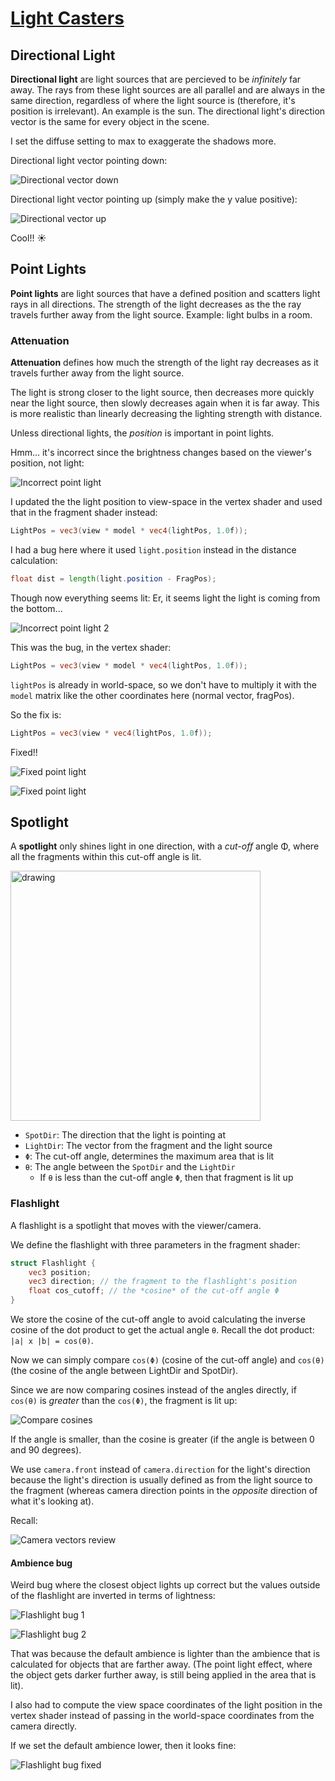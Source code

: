 # [Light Casters](https://learnopengl.com/Lighting/Light-casters)

## Directional Light

**Directional light** are light sources that are percieved to be *infinitely* far away. The rays from these light sources are all parallel and are always in the same direction, regardless of where the light source is (therefore, it's position is irrelevant). An example is the sun. The directional light's direction vector is the same for every object in the scene.

I set the diffuse setting to max to exaggerate the shadows more.

Directional light vector pointing down:

![Directional vector down](images/directional-light-down.png)

Directional light vector pointing up (simply make the y value positive):

![Directional vector up](images/directional-light-up.png)

Cool!! ☀️

## Point Lights

**Point lights** are light sources that have a defined position and scatters light rays in all directions. The strength of the light decreases as the the ray travels further away from the light source. Example: light bulbs in a room.

### Attenuation

**Attenuation** defines how much the strength of the light ray decreases as it travels further away from the light source.

The light is strong closer to the light source, then decreases more quickly near the light source, then slowly decreases again when it is far away. This is more realistic than linearly decreasing the lighting strength with distance.

Unless directional lights, the *position* is important in point lights.

Hmm... it's incorrect since the brightness changes based on the viewer's position, not light:

![Incorrect point light](images/incorrect-point-light.gif)

I updated the the light position to view-space in the vertex shader and used that in the fragment shader instead:
```glsl
LightPos = vec3(view * model * vec4(lightPos, 1.0f));
```

I had a bug here where it used `light.position` instead in the distance calculation:
```glsl
float dist = length(light.position - FragPos);
```

Though now everything seems lit:
Er, it seems light the light is coming from the bottom...

![Incorrect point light 2](images/incorrect-point-light-2.png)

This was the bug, in the vertex shader:
```glsl
LightPos = vec3(view * model * vec4(lightPos, 1.0f));
```
`lightPos` is already in world-space, so we don't have to multiply it with the `model` matrix like the other coordinates here (normal vector, fragPos).

So the fix is:
```glsl
LightPos = vec3(view * vec4(lightPos, 1.0f));
```

Fixed!!

![Fixed point light](images/point-light-fixed.png)

![Fixed point light](images/point-light-fixed.gif)

## Spotlight
A **spotlight** only shines light in one direction, with a *cut-off* angle Φ, where all the fragments within this cut-off angle is lit.

<img src="images/spotlight.png" alt="drawing" width="400"/>

* `SpotDir`: The direction that the light is pointing at
* `LightDir`: The vector from the fragment and the light source
* `Φ`: The cut-off angle, determines the maximum area that is lit
* `θ`: The angle between the `SpotDir` and the `LightDir`
    * If `θ` is less than the cut-off angle `Φ`, then that fragment is lit up

### Flashlight

A flashlight is a spotlight that moves with the viewer/camera.

We define the flashlight with three parameters in the fragment shader:
```glsl
struct Flashlight {
    vec3 position;
    vec3 direction; // the fragment to the flashlight's position
    float cos_cutoff; // the *cosine* of the cut-off angle Φ
}
```

We store the cosine of the cut-off angle to avoid calculating the inverse cosine of the dot product to get the actual angle `θ`. Recall the dot product: `|a| x |b| = cos(θ)`.

Now we can simply compare `cos(Φ)` (cosine of the cut-off angle) and `cos(θ)` (the cosine of the angle between LightDir and SpotDir).

Since we are now comparing cosines instead of the angles directly, if `cos(θ)` is *greater* than the `cos(Φ)`, the fragment is lit up:

![Compare cosines](images/compare-cosines.png)

If the angle is smaller, than the cosine is greater (if the angle is between 0 and 90 degrees).

We use `camera.front` instead of `camera.direction` for the light's direction because the light's direction is usually defined as from the light source to the fragment (whereas camera direction points in the *opposite* direction of what it's looking at).

Recall:

![Camera vectors review](images/camera-vectors-review.png)

#### Ambience bug

Weird bug where the closest object lights up correct but the values outside of the flashlight are inverted in terms of lightness:


![Flashlight bug 1](images/flashlight-bug-1.png)

![Flashlight bug 2](images/flashlight-bug-2.png)

That was because the default ambience is lighter than the ambience that is calculated for objects that are farther away. (The point light effect, where the object gets darker further away, is still being applied in the area that is lit).

I also had to compute the view space coordinates of the light position in the vertex shader instead of passing in the world-space coordinates from the camera directly.

If we set the default ambience lower, then it looks fine:

![Flashlight bug fixed](images/flashlight-bug-fixed.png)

